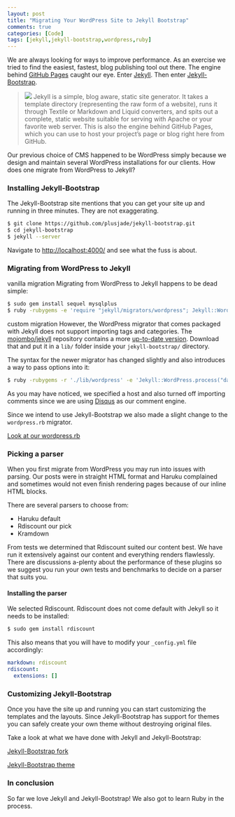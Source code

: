 ```yaml
---
layout: post
title: "Migrating Your WordPress Site to Jekyll Bootstrap"
comments: true
categories: [Code]
tags: [jekyll,jekyll-bootstrap,wordpress,ruby]
---
```


We are always looking for ways to improve performance. As an exercise we tried to find the easiest, fastest, blog publishing tool out there. The engine behind [GitHub Pages](http://xorcode.net/Pb1LG2) caught our eye. Enter [Jekyll](http://xorcode.net/Pb1SBF). Then enter [Jekyll-Bootstrap](http://xorcode.net/SjE0JM).

<!--more-->

> <img src="/uploads/2012/08/jekyll-150x150.jpg" class="pull-right"> Jekyll is a simple, blog aware, static site generator. It takes a template directory (representing the raw form of a website), runs it through Textile or Markdown and Liquid converters, and spits out a complete, static website suitable for serving with Apache or your favorite web server. This is also the engine behind GitHub Pages, which you can use to host your project’s page or blog right here from GitHub.

Our previous choice of CMS happened to be WordPress simply because we design and maintain several WordPress installations for our clients. How does one migrate from WordPress to Jekyll?

### Installing Jekyll-Bootstrap

The Jekyll-Bootstrap site mentions that you can get your site up and running in three minutes. They are not exaggerating.

```sh
$ git clone https://github.com/plusjade/jekyll-bootstrap.git
$ cd jekyll-bootstrap
$ jekyll --server
```

Navigate to [http://localhost:4000/](http://localhost:4000/) and see what the fuss is about.

### Migrating from WordPress to Jekyll

<span class="label label-warning">vanilla migration</span> Migrating from WordPress to Jekyll happens to be dead simple:

```sh
$ sudo gem install sequel mysqlplus
$ ruby -rubygems -e 'require "jekyll/migrators/wordpress"; Jekyll::WordPress.process("database", "user", "pass")'
```

<span class="label label-info">custom migration</span> However, the WordPress migrator that comes packaged with Jekyll does not support importing tags and categories. The [mojombo/jekyll](http://xorcode.net/Pb1SBF) repository contains a more [up-to-date version](http://xorcode.net/Pb3FGT). Download that and put it in a `lib/` folder inside your `jekyll-bootstrap/` directory.

The syntax for the newer migrator has changed slightly and also introduces a way to pass options into it:

```sh
$ ruby -rubygems -r './lib/wordpress' -e 'Jekyll::WordPress.process("database", "user", "pass", "host", { :comments => false })'
```

As you may have noticed, we specified a host and also turned off importing comments since we are using [Disqus](http://disqus.com/) as our comment engine.

Since we intend to use Jekyll-Bootstrap we also made a slight change to the `wordpress.rb` migrator.

<a class="btn btn-js" href="http://xorcode.net/SjIFeO">Look at our wordpress.rb</a>

### Picking a parser

When you first migrate from WordPress you may run into issues with parsing. Our posts were in straight HTML format and Haruku complained and sometimes would not even finish rendering pages because of our inline HTML blocks.

There are several parsers to choose from:

 * Haruku <span class="label">default</span>
 * Rdiscount <span class="label label-info">our pick</span>
 * Kramdown

From tests we determined that Rdiscount suited our content best. We have run it extensively against our content and everything renders flawlessly. There are discussions a-plenty about the performance of these plugins so we suggest you run your own tests and benchmarks to decide on a parser that suits you.

#### Installing the parser

We selected Rdiscount. Rdiscount does not come default with Jekyll so it needs to be installed:

```sh
$ sudo gem install rdiscount
```

This also means that you will have to modify your `_config.yml` file accordingly:

```yaml
markdown: rdiscount
rdiscount:
  extensions: []
```

### Customizing Jekyll-Bootstrap

Once you have the site up and running you can start customizing the templates and the layouts. Since Jekyll-Bootstrap has support for themes you can safely create your own theme without destroying original files.

Take a look at what we have done with Jekyll and Jekyll-Bootstrap:

<a class="btn btn-large btn-primary" href="http://xorcode.net/NjFJ0T">Jekyll-Bootstrap fork</a>

<a class="btn btn-large btn-primary" href="http://xorcode.net/NjG0AV">Jekyll-Bootstrap theme</a>

### In conclusion

So far we love Jekyll and Jekyll-Bootstrap! We also got to learn Ruby in the process.


